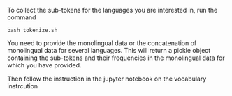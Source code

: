 
To collect the sub-tokens for the languages you are interested in, run the command

```
bash tokenize.sh
```
You need to provide the monolingual data or the concatenation of monolingual data for several languages. This will return a pickle object containing the sub-tokens and their frequencies in the monolingual data for which you have provided. 

Then follow the instruction in the jupyter notebook on the vocabulary instrcution
